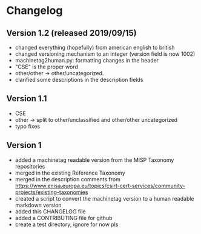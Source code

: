# Changelog

## Version 1.2  (released 2019/09/15)

  * changed everything (hopefully) from american english to british 
  * changed versioning mechanism to an integer (version field is now 1002)
  * machinetag2human.py: formatting changes in the header
  * "CSE" is the proper word
  * other/other -> other/uncategorized. 
  * clarified some descriptions in the description fields
  

## Version 1.1

  * CSE 
  * other -> split to other/unclassified and other/other uncategorized
  * typo fixes 

## Version 1

  * added a machinetag readable version from the MISP Taxonomy repositories
  * merged in the existing Reference Taxonomy 
  * merged in the description comments from https://www.enisa.europa.eu/topics/csirt-cert-services/community-projects/existing-taxonomies
  * created a script to convert the machinetag version to a human readable markdown version
  * added this CHANGELOG file
  * added a CONTRIBUTING file for github
  * create a test directory, ignore for now pls
